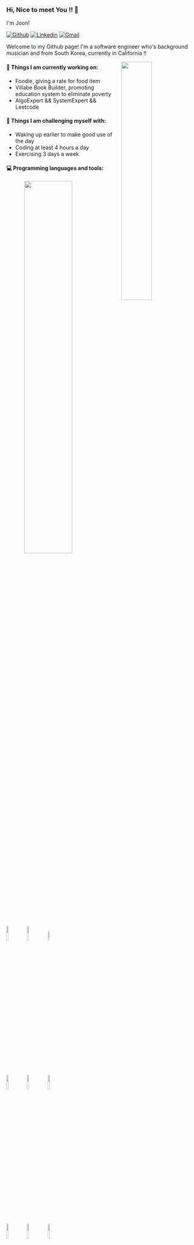 ### Hi, Nice to meet You !! 👋

I'm Joon!

[![Github](https://img.shields.io/badge/-Github-000?style=flat&logo=Github&logoColor=white)](https://github.com/sunkist5691)
[![Linkedin](https://img.shields.io/badge/-LinkedIn-blue?style=flat&logo=Linkedin&logoColor=white)](https://www.linkedin.com/in/joon5691/)
[![Gmail](https://img.shields.io/badge/-Gmail-c14438?style=flat&logo=Gmail&logoColor=white)](mailto:sunkist5691@gmail.com)

Welcome to my Github page! 
I'm a software engineer who's background musician and from South Korea, currently in California !!  

<img width="40%" align="right" src="https://github-readme-stats.vercel.app/api/top-langs/?username=sunkist5691i&title_color=2257EA&bg_color=f7f7f7&hide=html,css" />


#### 🌱 Things I am currently working on: 
- Foodie, giving a rate for food item
- Villabe Book Builder, promoting education system to eliminate poverty
- AlgoExpert && SystemExpert && Leetcode

#### :muscle: Things I am challenging myself with:
- Waking up earlier to make good use of the day
- Coding at least 4 hours a day
- Exercising 3 days a week

#### :computer: Programming languages and tools: 
<p>
	<img width="50%" align="right" src="https://github-readme-stats.vercel.app/api?username=sunkist5691&show_icons=true&hide_border=true" />


<code><img width="10%" src=https://www.vectorlogo.zone/logos/javascript/javascript-horizontal.svg></code>
<code><img width="10%" src="https://www.vectorlogo.zone/logos/python/python-ar21.svg"></code>
<code><img width="8%" src="https://www.vectorlogo.zone/logos/postgresql/postgresql-horizontal.svg"></code>
<br />
<code><img width="10%" src="https://www.vectorlogo.zone/logos/reactjs/reactjs-ar21.svg"></code>
<code><img width="10%" src="https://www.vectorlogo.zone/logos/nodejs/nodejs-ar21.svg"></code>
<code><img width="10%" src="https://www.vectorlogo.zone/logos/mongodb/mongodb-ar21.svg"></code>
<br />
<code><img width="10%" src="https://www.vectorlogo.zone/logos/expressjs/expressjs-ar21.svg"></code>
<code><img width="10%" src="https://www.vectorlogo.zone/logos/sqlite/sqlite-ar21.svg"></code>
<code><img width="10%" src="https://www.vectorlogo.zone/logos/firebase/firebase-ar21.svg"></code>
</p>
